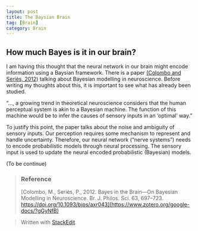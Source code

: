 ```yaml
---
layout: post
title: The Baysian Brain
tag: [Brain]
category: Brain
---
```


## How much Bayes is it in our brain?

I am having this thought that the neural network in our brain might encode information using a Baysian framework. There is a paper [(Colombo and Seriès, 2012)](https://www.zotero.org/google-docs/?B67pov) talking about Bayesian modelling in neuroscience. Before writing my thoughts about this, it is important to see what has already been studied.

“..., a growing trend in theoretical neuroscience considers that the human perceptual system is akin to a Bayesian machine. The function of this machine would be to infer the causes of sensory inputs in an ‘optimal’ way.”

To justify this point, the paper talks about the noise and ambiguity of sensory inputs. Our perception requires some mechanism to represent and handle uncertainty. Therefore, our neural network (“nerve systems”) needs to encode probabilistic models through neural processing. The sensory input is used to update the neural encoded probabilistic (Bayesian) models.

(To be continue)

>### Reference
> [Colombo, M., Seriès, P., 2012. Bayes in the Brain—On Bayesian Modelling in Neuroscience. Br. J. Philos. Sci. 63, 697–723. https://doi.org/10.1093/bjps/axr043](https://www.zotero.org/google-docs/?gGyNfB)

> Written with [StackEdit](https://stackedit.io/).
<!--stackedit_data:
eyJoaXN0b3J5IjpbLTE0MzEyMjk1NTQsLTE4ODg3MzczNzgsLT
c5MTYwNzE0MV19
-->